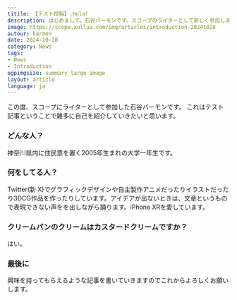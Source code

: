 ```yaml
---
titile: 【テスト投稿】¡Hola!
description: はじめまして。石谷バーモンです。スコープのライターとして新しく参加しました！
image: https://scope.xullua.com/img/articles/introduction-20241028
autour: barmon
date: 2024-10-28
category: News
tags:
- News
- Introduction 
ogpimgsize: summary_large_image
layout: article
language: ja
---
```

この度、スコープにライターとして参加した石谷バーモンです。
これはテスト記事ということで雑多に自己を紹介していきたいと思います。

### どんな人？
神奈川県内に住民票を置く2005年生まれの大学一年生です。

### 何をしてる人？
Twitter(新 X)でグラフィックデザインや自主製作アニメだったりイラストだったり3DCG作品を作ったりしています。アイデアが出ないときは、文章というもので表現できない声をを出しながら踊ります。iPhone XRを愛しています。

### クリームパンのクリームはカスタードクリームですか？
はい。

### 最後に
興味を持ってもらえるような記事を書いていきますのでこれからよろしくお願いします。
